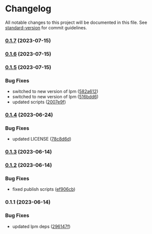 # Changelog

All notable changes to this project will be documented in this file. See [standard-version](https://github.com/conventional-changelog/standard-version) for commit guidelines.

### [0.1.7](https://github.com/mekstuffphe/signal/compare/v0.1.6...v0.1.7) (2023-07-15)

### [0.1.6](https://github.com/mekstuffphe/signal/compare/v0.1.5...v0.1.6) (2023-07-15)

### [0.1.5](https://github.com/mekstuffphe/signal/compare/v0.1.4...v0.1.5) (2023-07-15)


### Bug Fixes

* switched to new version of lpm ([582a612](https://github.com/mekstuffphe/signal/commit/582a612d0338edc00d1e9b6112ae9ef5153a3312))
* switched to new version of lpm ([516bdd6](https://github.com/mekstuffphe/signal/commit/516bdd67ad7c20854273b8c11975b7a127b5925d))
* updated scripts ([2007e9f](https://github.com/mekstuffphe/signal/commit/2007e9f9302d853c69463e15ac0e04b89c547244))

### [0.1.4](https://github.com/mekstuffphe/signal/compare/v0.1.3...v0.1.4) (2023-06-24)


### Bug Fixes

* updated LICENSE ([78c8d6d](https://github.com/mekstuffphe/signal/commit/78c8d6db4d3b9665fabe72d92ff6b125c71ec1a2))

### [0.1.3](https://github.com/mekstuffphe/signal/compare/v0.1.2...v0.1.3) (2023-06-14)

### [0.1.2](https://github.com/mekstuffphe/signal/compare/v0.1.1...v0.1.2) (2023-06-14)


### Bug Fixes

* fixed publish scripts ([ef906cb](https://github.com/mekstuffphe/signal/commit/ef906cb864c7ce484df5f9773d07b1d40a0cf04f))

### 0.1.1 (2023-06-14)


### Bug Fixes

* updated lpm deps ([296147f](https://github.com/mekstuffphe/signal/commit/296147fc22d679600bd729c7860913bca42b58c1))

